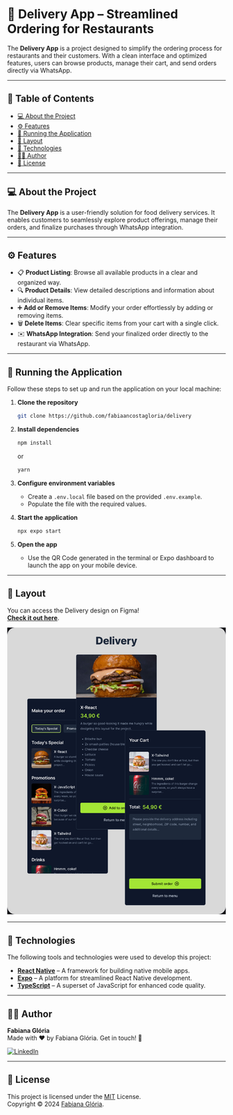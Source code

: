 # 🚀 Delivery App – Streamlined Ordering for Restaurants

The **Delivery App** is a project designed to simplify the ordering process for restaurants and their customers. With a clean interface and optimized features, users can browse products, manage their cart, and send orders directly via WhatsApp.

---

## 📑 **Table of Contents**

- [💻 About the Project](#-about-the-project)
- [⚙️ Features](#%EF%B8%8F-features)
- [🧭 Running the Application](#-running-the-application)
- [🎨 Layout](#-layout)
- [🚀 Technologies](#-technologies)
- [👩‍💻 Author](#-author)
- [📜 License](#-license)

---

## 💻 **About the Project**

The **Delivery App** is a user-friendly solution for food delivery services. It enables customers to seamlessly explore product offerings, manage their orders, and finalize purchases through WhatsApp integration.

---

## ⚙️ **Features**

- 📋 **Product Listing**: Browse all available products in a clear and organized way.
- 🔍 **Product Details**: View detailed descriptions and information about individual items.
- ➕ **Add or Remove Items**: Modify your order effortlessly by adding or removing items.
- 🗑️ **Delete Items**: Clear specific items from your cart with a single click.
- ✉️ **WhatsApp Integration**: Send your finalized order directly to the restaurant via WhatsApp.

---

## 🧭 **Running the Application**

Follow these steps to set up and run the application on your local machine:

1. **Clone the repository**  
   ```bash
   git clone https://github.com/fabiaancostagloria/delivery
   ```

2. **Install dependencies**  
   ```bash
   npm install
   ```
   or  
   ```bash
   yarn
   ```

3. **Configure environment variables**  
   - Create a `.env.local` file based on the provided `.env.example`.
   - Populate the file with the required values.

4. **Start the application**  
   ```bash
   npx expo start
   ```

5. **Open the app**  
   - Use the QR Code generated in the terminal or Expo dashboard to launch the app on your mobile device.

---

## 🎨 Layout

You can access the Delivery design on Figma!  
[**Check it out here**](https://www.figma.com/design/XVmCQJyLdi5qU5XysE2Jg3/Delivery).  

![App Preview](https://github.com/fabianacostagloria/delivery/blob/main/Delivery.png)

---

## 🚀 **Technologies**

The following tools and technologies were used to develop this project:

- **[React Native](https://reactnative.dev/)** – A framework for building native mobile apps.
- **[Expo](https://expo.dev/)** – A platform for streamlined React Native development.
- **[TypeScript](https://www.typescriptlang.org/)** – A superset of JavaScript for enhanced code quality.

---

## 👩‍💻 **Author**

**Fabiana Glória**  
Made with ❤️ by Fabiana Glória. Get in touch! 🚀  

[![LinkedIn](https://img.shields.io/badge/-LinkedIn-29B6D1?logo=linkedin&logoColor=white&style=flat-square)](https://www.linkedin.com/in/fabianagloria)

---

## 📜 License

This project is licensed under the [MIT](./.github/LICENSE.txt) License.  
Copyright © 2024 [Fabiana Glória](https://github.com/fabianacostagloria).